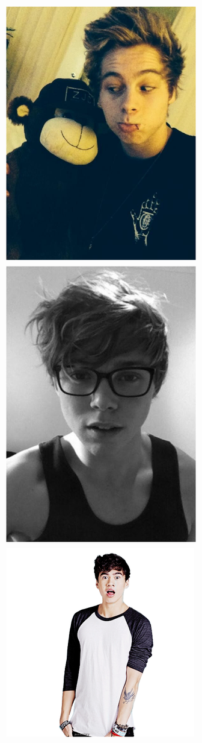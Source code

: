 [<img src="1468a6645cd83132498adc2baf8d5bec.jpg" alt="hi" class="inline">](5SecondsOfSummer.md)


[<img src="9a400c490415992ef623682e886dc893.jpg" alt="hi" class="inline">](5SecondsOfSummer.md)

[<img src="8781c67281ba877d5d28b854ff6308de.png" alt="hi" class="inline">](5SecondsOfSummer.md)
